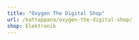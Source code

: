 ```yaml
---
title: "Oxygen The Digital Shop"
url: /kattappana/oxygen-the-digital-shop/
shop: Elektronik
---
```

